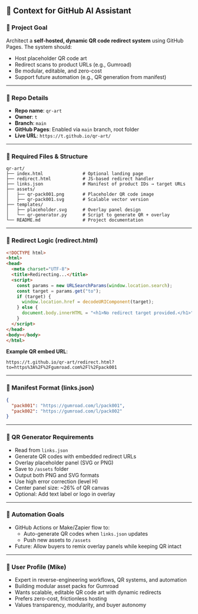 ## 🧠 Context for GitHub AI Assistant

### 🔹 Project Goal
Architect a **self-hosted, dynamic QR code redirect system** using GitHub Pages. The system should:
- Host placeholder QR code art
- Redirect scans to product URLs (e.g., Gumroad)
- Be modular, editable, and zero-cost
- Support future automation (e.g., QR generation from manifest)

---

### 🔹 Repo Details
- **Repo name**: `qr-art`
- **Owner**: `t`
- **Branch**: `main`
- **GitHub Pages**: Enabled via `main` branch, root folder
- **Live URL**: `https://t.github.io/qr-art/`

---

### 🔹 Required Files & Structure

```plaintext
qr-art/
├── index.html               # Optional landing page
├── redirect.html            # JS-based redirect handler
├── links.json               # Manifest of product IDs → target URLs
├── assets/
│   ├── qr-pack001.png       # Placeholder QR code image
│   ├── qr-pack001.svg       # Scalable vector version
├── templates/
│   ├── placeholder.svg      # Overlay panel design
│   └── qr-generator.py      # Script to generate QR + overlay
└── README.md                # Project documentation
```

---

### 🔹 Redirect Logic (redirect.html)

```html
<!DOCTYPE html>
<html>
<head>
  <meta charset="UTF-8">
  <title>Redirecting...</title>
  <script>
    const params = new URLSearchParams(window.location.search);
    const target = params.get("to");
    if (target) {
      window.location.href = decodeURIComponent(target);
    } else {
      document.body.innerHTML = "<h1>No redirect target provided.</h1>";
    }
  </script>
</head>
<body></body>
</html>
```

**Example QR embed URL**:
```
https://t.github.io/qr-art/redirect.html?to=https%3A%2F%2Fgumroad.com%2Fl%2Fpack001
```

---

### 🔹 Manifest Format (links.json)

```json
{
  "pack001": "https://gumroad.com/l/pack001",
  "pack002": "https://gumroad.com/l/pack002"
}
```

---

### 🔹 QR Generator Requirements

- Read from `links.json`
- Generate QR codes with embedded redirect URLs
- Overlay placeholder panel (SVG or PNG)
- Save to `/assets` folder
- Output both PNG and SVG formats
- Use high error correction (level H)
- Center panel size: ~26% of QR canvas
- Optional: Add text label or logo in overlay

---

### 🔹 Automation Goals

- GitHub Actions or Make/Zapier flow to:
  - Auto-generate QR codes when `links.json` updates
  - Push new assets to `/assets`
- Future: Allow buyers to remix overlay panels while keeping QR intact

---

### 🔹 User Profile (Mike)

- Expert in reverse-engineering workflows, QR systems, and automation
- Building modular asset packs for Gumroad
- Wants scalable, editable QR code art with dynamic redirects
- Prefers zero-cost, frictionless hosting
- Values transparency, modularity, and buyer autonomy

